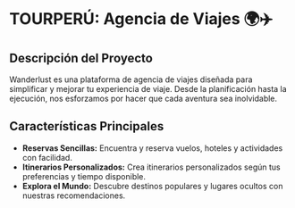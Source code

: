 # TOURPERÚ: Agencia de Viajes 🌍✈️



## Descripción del Proyecto

Wanderlust es una plataforma de agencia de viajes diseñada para simplificar y mejorar tu experiencia de viaje. Desde la planificación hasta la ejecución, nos esforzamos por hacer que cada aventura sea inolvidable.

## Características Principales

- **Reservas Sencillas:** Encuentra y reserva vuelos, hoteles y actividades con facilidad.
- **Itinerarios Personalizados:** Crea itinerarios personalizados según tus preferencias y tiempo disponible.
- **Explora el Mundo:** Descubre destinos populares y lugares ocultos con nuestras recomendaciones.
